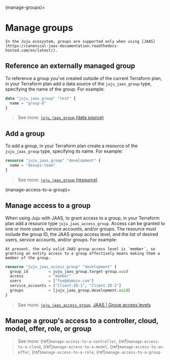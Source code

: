 (manage-groups)=
# Manage groups

```{note}
In the Juju ecosystem, groups are supported only when using [JAAS](https://canonical-jaas-documentation.readthedocs-hosted.com/en/latest/).
```

## Reference an externally managed group

To reference a group you've created outside of the current Terraform plan, in your Terraform plan add a data source of the `juju_jaas_group` type, specifying the name of the group. For example:

```terraform
data "juju_jaas_group" "test" {
  name = "group-0"
}
```

> See more: [`juju_jaas_group` (data source)](https://registry.terraform.io/providers/juju/juju/latest/docs/data-sources/jaas_group)


## Add a group

To add a group, in your Terraform plan create a resource of the `juju_jaas_group` type, specifying its name. For example:

```terraform
resource "juju_jaas_group" "development" {
  name = "devops-team"
}
```

> See more: [`juju_jaas_group` (resource)](https://registry.terraform.io/providers/juju/juju/latest/docs/resources/jaas_group)

(manage-access-to-a-group)=
## Manage access to a group

When using Juju with JAAS, to grant access to a group, in your Terraform plan add a resource type `juju_jaas_access_group`. Access can be granted to one or more users, service accounts, and/or groups. The resource must include the group ID, the JAAS group access level, and the list of desired users, service accounts, and/or groups. For example:

```{note}
At present, the only valid JAAS group access level is `member`, so granting an entity access to a group effectively means making them a member of the group.
```

```terraform
resource "juju_jaas_access_group" "development" {
  group_id         = juju_jaas_group.target-group.uuid
  access           = "member"
  users            = ["foo@domain.com"]
  service_accounts = ["Client-ID-1", "Client-ID-2"]
  groups           = [juju_jaas_group.development.uuid]
}
```

> See more: [`juju_jaas_access_group`](https://registry.terraform.io/providers/juju/juju/latest/docs/resources/jaas_access_group), [JAAS | Group access levels](https://canonical-jaas-documentation.readthedocs-hosted.com/en/latest/reference/group/#list-of-group-relations)

## Manage a group's access to a controller, cloud, model, offer, role, or group

> See more: {ref}`manage-access-to-a-controller`, {ref}`manage-access-to-a-cloud`, {ref}`manage-access-to-a-model`, {ref}`manage-access-to-an-offer`, {ref}`manage-access-to-a-role`, {ref}`manage-access-to-a-group`